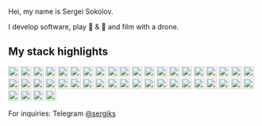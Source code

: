 Hei, my name is Sergei Sokolov.

I develop software, play :guitar: &amp; :musical_keyboard: and film with a drone.

## My stack highlights

<a href="https://php.net/" title="PHP"><img src="https://github.com/get-icon/geticon/blob/master/logos/php.svg" alt="PHP" width="21px" height="21px"></a>
<a href="https://laravel.com/" title="Laravel"><img src="https://github.com/get-icon/geticon/blob/master/logos/laravel.svg" alt="Laravel" width="21px" height="21px"></a>
<a href="https://lumen.laravel.com/" title="Lumen"><img src="https://github.com/get-icon/geticon/blob/master/logos/lumen.svg" alt="Lumen" width="21px" height="21px"></a>
<a href="https://developer.mozilla.org/en-US/docs/Web/JavaScript" title="JavaScript"><img src="https://github.com/get-icon/geticon/blob/master/logos/javascript.svg" alt="JavaScript" width="21px" height="21px"></a>
<a href="https://www.nginx.com/" title="NGINX"><img src="https://github.com/get-icon/geticon/blob/master/logos/nginx.svg" alt="NGINX" width="21px" height="21px"></a>
<a href="https://www.w3.org/TR/html5/" title="HTML5"><img src="https://github.com/get-icon/geticon/blob/master/logos/html-5.svg" alt="HTML5" width="21px" height="21px"></a>
<a href="https://redis.io/" title="Redis"><img src="https://github.com/get-icon/geticon/blob/master/logos/redis.svg" alt="Redis" width="21px" height="21px"></a>
<a href="https://dev.mysql.com/" title="MySQL"><img src="https://github.com/get-icon/geticon/blob/master/logos/mysql.svg" alt="MySQL" width="21px" height="21px"></a>
<a href="https://mariadb.org/" title="MariaDB"><img src="https://github.com/get-icon/geticon/blob/master/logos/mariadb-icon.svg" alt="MariaDB" width="21px" height="21px"></a>
<a href="https://www.docker.com/" title="docker"><img src="https://github.com/get-icon/geticon/blob/master/logos/docker-icon.svg" alt="docker" width="21px" height="21px"></a>
<a href="https://git-scm.com/" title="Git"><img src="https://github.com/get-icon/geticon/blob/master/logos/git-icon.svg" alt="Git" width="21px" height="21px"></a>
<a href="https://github.com/" title="Github"><img src="https://github.com/get-icon/geticon/blob/master/logos/github-icon.svg" alt="Github" width="21px" height="21px"></a>
<a href="https://about.gitlab.com/" title="Gitlab"><img src="https://github.com/get-icon/geticon/blob/master/logos/gitlab.svg" alt="Gitlab" width="21px" height="21px"></a>
<a href="https://bitbucket.org/" title="Bitbucket"><img src="https://github.com/get-icon/geticon/blob/master/logos/bitbucket.svg" alt="Bitbucket" width="21px" height="21px"></a>
<a href="https://getsentry.com/welcome/" title="Sentry"><img src="https://github.com/get-icon/geticon/blob/master/logos/sentry.svg" alt="Sentry" width="21px" height="21px"></a>
<a href="https://www.gnu.org/software/bash/" title="Bash"><img src="https://github.com/get-icon/geticon/blob/master/logos/bash.svg" alt="Bash" width="21px" height="21px"></a>
<a href="https://www.tensorflow.org/" title="TensorFlow"><img src="https://github.com/get-icon/geticon/blob/master/logos/tensorflow.svg" alt="TensorFlow" width="21px" height="21px"></a>
<a href="https://www.w3.org/2001/sw/wiki/REST" title="Rest"><img src="https://github.com/get-icon/geticon/blob/master/logos/rest.svg" alt="Rest" width="21px" height="21px"></a>
<a href="https://www.digitalocean.com/" title="DigitalOcean"><img src="https://github.com/get-icon/geticon/blob/master/logos/digital-ocean.svg" alt="DigitalOcean" width="21px" height="21px"></a>
<a href="https://www.cloudflare.com/" title="CloudFlare"><img src="https://github.com/get-icon/geticon/blob/master/logos/cloudflare.svg" alt="CloudFlare" width="21px" height="21px"></a>
<a href="https://mailchimp.com/" title="Mailchimp"><img src="https://github.com/get-icon/geticon/blob/master/logos/mailchimp-freddie.svg" alt="Mailchimp" width="21px" height="21px"></a>
<a href="https://trello.com/" title="Trello"><img src="https://github.com/get-icon/geticon/blob/master/logos/trello.svg" alt="Trello" width="21px" height="21px"></a>
<a href="https://www.ubuntu.com/" title="ubuntu"><img src="https://github.com/get-icon/geticon/blob/master/logos/ubuntu.svg" alt="ubuntu" width="21px" height="21px"></a>
<a href="https://www.debian.org/" title="debian"><img src="https://github.com/get-icon/geticon/blob/master/logos/debian.svg" alt="debian" width="21px" height="21px"></a>
<a href="https://www.centos.org/" title="CentOS"><img src="https://github.com/get-icon/geticon/blob/master/logos/centos-icon.svg" alt="CentOS" width="21px" height="21px"></a>
<a href="https://www.google.com/drive/" title="Google Drive"><img src="https://github.com/get-icon/geticon/blob/master/logos/google-drive.svg" alt="Google Drive" width="21px" height="21px"></a>
<a href="https://tc39.es/ecma262/" title="ECMAScript 6"><img src="https://github.com/get-icon/geticon/blob/master/logos/es6.svg" alt="ECMAScript 6" width="21px" height="21px"></a>
<a href="https://vuejs.org/" title="Vue.js"><img src="https://github.com/get-icon/geticon/blob/master/logos/vue.svg" alt="Vue.js" width="21px" height="21px"></a>
<a href="https://jquery.com/" title="jQuery"><img src="https://github.com/get-icon/geticon/blob/master/logos/jquery-icon.svg" alt="jQuery" width="21px" height="21px"></a>
<a href="https://www.w3.org/TR/CSS/" title="CSS3"><img src="https://github.com/get-icon/geticon/blob/master/logos/css-3.svg" alt="CSS3" width="21px" height="21px"></a>
<a href="https://getbootstrap.com/" title="Bootstrap"><img src="https://github.com/get-icon/geticon/blob/master/logos/bootstrap.svg" alt="Bootstrap" width="21px" height="21px"></a>
<a href="https://www.w3.org/TR/html5/" title="HTML5"><img src="https://github.com/get-icon/geticon/blob/master/logos/html-5.svg" alt="HTML5" width="21px" height="21px"></a>
<a href="https://nodejs.org/" title="Node.js"><img src="https://github.com/get-icon/geticon/blob/master/logos/nodejs-icon.svg" alt="Node.js" width="21px" height="21px"></a>
<a href="https://www.python.org/" title="Python"><img src="https://github.com/get-icon/geticon/blob/master/logos/python.svg" alt="Python" width="21px" height="21px"></a>
<a href="https://www.npmjs.com/" title="npm"><img src="https://github.com/get-icon/geticon/blob/master/logos/npm.svg" alt="npm" width="21px" height="21px"></a>
<a href="https://webpack.js.org/" title="webpack"><img src="https://github.com/get-icon/geticon/blob/master/logos/webpack.svg" alt="webpack" width="21px" height="21px"></a>
<a href="https://babeljs.io/" title="Babel"><img src="https://github.com/get-icon/geticon/blob/master/logos/babel.svg" alt="Babel" width="21px" height="21px"></a>
<a href="https://code.visualstudio.com/" title="Visual Studio Code"><img src="https://github.com/get-icon/geticon/blob/master/logos/visual-studio-code.svg" alt="Visual Studio Code" width="21px" height="21px"></a>
<a href="https://electron.atom.io/" title="Electron"><img src="https://github.com/get-icon/geticon/blob/master/logos/electron.svg" alt="Electron" width="21px" height="21px"></a>
<a href="https://wordpress.org/" title="WordPress"><img src="https://github.com/get-icon/geticon/blob/master/logos/wordpress-icon.svg" alt="WordPress" width="21px" height="21px"></a>
<a href="https://material-ui.com/" title="Material UI"><img src="https://github.com/get-icon/geticon/blob/master/logos/material-ui.svg" alt="Material UI" width="21px" height="21px"></a>
<a href="https://www.yiiframework.com/" title="Yii"><img src="https://github.com/get-icon/geticon/blob/master/logos/yii.svg" alt="Yii" width="21px" height="21px"></a>
<a href="https://www.adobe.com/products/photoshop.html" title="Adobe Photoshop"><img src="https://github.com/get-icon/geticon/blob/master/logos/adobe-photoshop.svg" alt="Adobe Photoshop" width="21px" height="21px"></a>
<a href="https://www.adobe.com/products/illustrator.html" title="Adobe Illustrator"><img src="https://github.com/get-icon/geticon/blob/master/logos/adobe-illustrator.svg" alt="Adobe Illustrator" width="21px" height="21px"></a>


For inquiries: Telegram [@sergiks](https://t.me/sergiks)



<!--
## Projects in which I took part :zap:
### 2021
<p align="left">
    <a href="https://....ru">
        <img src="xxx" alt="xxx" width="40" height="40"/>
    </a>
</p>
-->

<!--
**sergiks/sergiks** is a ✨ _special_ ✨ repository because its `README.md` (this file) appears on your GitHub profile.

Here are some ideas to get you started:

- 🔭 I’m currently working on ...
- 🌱 I’m currently learning ...
- 👯 I’m looking to collaborate on ...
- 🤔 I’m looking for help with ...
- 💬 Ask me about ...
- 📫 How to reach me: ...
- 😄 Pronouns: ...
- ⚡ Fun fact: ...
-->
